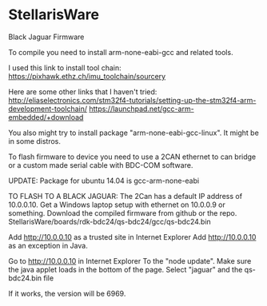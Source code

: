StellarisWare
=============

Black Jaguar Firmware

To compile you need to install arm-none-eabi-gcc and related tools. 

I used this link to install tool chain:
https://pixhawk.ethz.ch/imu_toolchain/sourcery

Here are some other links that I haven't tried:
http://eliaselectronics.com/stm32f4-tutorials/setting-up-the-stm32f4-arm-development-toolchain/
https://launchpad.net/gcc-arm-embedded/+download

You also might try to install package "arm-none-eabi-gcc-linux".  It might be in some distros.

To flash firmware to device you need to use a 2CAN ethernet to can bridge or a custom made serial cable with BDC-COM software.

UPDATE:
Package for ubuntu 14.04 is gcc-arm-none-eabi

TO FLASH TO A BLACK JAGUAR:
The 2Can has a default IP address of 10.0.0.10.
Get a Windows laptop setup with ethernet on 10.0.0.9 or something.
Download the compiled firmware from github or the repo.
StellarisWare/boards/rdk-bdc24/qs-bdc24/gcc/qs-bdc24.bin

Add http://10.0.0.10 as a trusted site in Internet Explorer
Add http://10.0.0.10 as an exception in Java.

Go to http://10.0.0.10 in Internet Explorer
To the "node update".  Make sure the java applet loads in the bottom of the page.
Select "jaguar" and the qs-bdc24.bin file

If it works, the version will be 6969.




